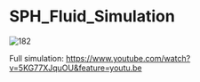 # SPH_Fluid_Simulation
![182](https://user-images.githubusercontent.com/7480428/39502653-f891aa44-4d86-11e8-89de-89fd3af2dbfc.jpg)

Full simulation:
https://www.youtube.com/watch?v=5KG77XJquOU&feature=youtu.be
